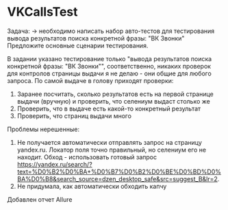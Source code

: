 # VKCallsTest

Задача:
-> необходимо написать набор авто-тестов для тестирования вывода результатов поиска конкретной фразы: "ВК Звонки"
Предложите основные сценарии тестирования.


В задании указано тестирование только "вывода результатов поиска конкретной фразы: "ВК Звонки"", соответственно, никаких проверок для контролов страницы выдачи я не делаю - они общие для любого запроса.
По самой выдаче в голову приходят проверки:
1. Заранее посчитать, сколько результатов есть на первой странице выдачи (вручную) и проверить, что селениум выдаст столько же
2. Проверить, что в выдаче есть какой-то конкретный результат
3. Проверить, что страниц выдачи много

Проблемы нерешенные:
1. Не получается автоматически отправлять запрос на страницу yandex.ru. Локатор поля точно правильный, но селениум его не находит. Обход - использовать готовый запрос https://yandex.ru/search/?text=%D0%B2%D0%BA+%D0%B7%D0%B2%D0%BE%D0%BD%D0%BA%D0%B8&search_source=dzen_desktop_safe&src=suggest_B&lr=2.
2. Не придумала, как автоматически обходить капчу

Добавлен отчет Allure
